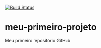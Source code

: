 [![Build Status](https://travis-ci.org/PauloAlves788/meu-primeiro-projeto.svg?branch=master)](https://travis-ci.org/PauloAlves788/meu-primeiro-projeto)
# meu-primeiro-projeto
Meu primeiro repositório GitHub

